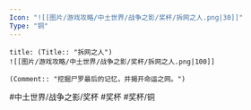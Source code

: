 ```yaml
---
Icon: "![[图片/游戏攻略/中土世界/战争之影/奖杯/拆网之人.png|30]]"
Type: "铜"
---
```

```ad-common-bronze-trophy
title: (Title:: "拆网之人")
![[图片/游戏攻略/中土世界/战争之影/奖杯/拆网之人.png|100]]

(Comment:: "挖掘尸罗最后的记忆，并揭开命运之网。")
```

#中土世界/战争之影/奖杯 #奖杯 #奖杯/铜
